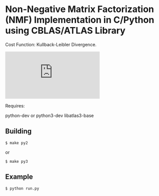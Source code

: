 Non-Negative Matrix Factorization (NMF) Implementation in C/Python using CBLAS/ATLAS Library
============================================================================================

Cost Function: Kullback-Leibler Divergence.

![equation](http://latex.codecogs.com/gif.latex?D_%7BKL%7D%28X%20%7C%7C%20%5Ctilde%20X%29%20%3D%20%5Csum_%7Bi%2Cj%7D%20X_%7Bi%2Cj%7D%20%5Clog%20%5Cfrac%7BX_%7Bi%2Cj%7D%7D%7B%5Ctilde%20X_%7Bi%2Cj%7D%7D)

Requires:

python-dev or python3-dev
libatlas3-base 

Building
--------

```
$ make py2 
```
or
```
$ make py3
```

Example
-------
```
$ python run.py
```
